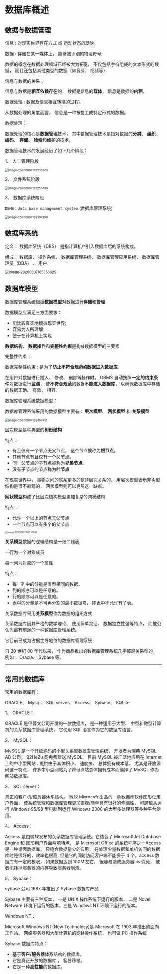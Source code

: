 # 数据库概述



## 数据与数据管理  



信息 : 对现实世界存在方式 或 运动状态的反映。  



数据 : 存储在某一媒体上， 能够被识别的物理符号;

数据的概念在数据处理领域已经被大为拓宽， 不仅包括字符组成的文本形式的数据， 而且还包括其他类型的数据（如音频、 视频等）  



信息与数据的关系：

信息与数据是**相互依赖存在**的， 数据是信息的**载体**， 信息是数据的**内涵**。



数据处理 : 数据及信息相互转换的过程。

从数据处理的角度而言， 信息是一种被加工成特定形式的数据。  





数据处理：  



数据处理的核心是**数据管理**技术， 其中数据管理技术是指对数据的**分类**、 **组织**、 **编码**、 **存储**、 **检索**和**维护**的技术。  



数据管理技术的发展经历了如下几个阶段：  



1、 人工管理阶段  



<img src="https://gitee.com/cpu_code/picture_bed/raw/master//20200807165233.png" alt="image-20200807165233305" style="zoom: 67%;" />



2、 文件系统阶段  



<img src="https://gitee.com/cpu_code/picture_bed/raw/master//20200807165255.png" alt="image-20200807165255498" style="zoom:67%;" />



3、 数据库系统阶段  



`DBMS` : `data base management system` (数据库管理系统)  



<img src="https://gitee.com/cpu_code/picture_bed/raw/master//20200807165307.png" alt="image-20200807165307358" style="zoom:67%;" />





## 数据库系统  



定义： 数据库系统（DBS） 是指计算机中引入数据库后的系统构成。  



组成： 数据库、 操作系统、 数据库管理系统、 数据库管理应用系统、 数据库管理员（DBA） 、 用户  



<img src="https://gitee.com/cpu_code/picture_bed/raw/master//20200807165356.png" alt="image-20200807165356625" style="zoom: 80%;" />



## 数据库模型  



数据库管理系统根据**数据模型**对数据进行**存储**和**管理**  



数据模型应满足三方面要求：	

*   能比较真实地模拟现实世界;
*   容易为人所理解
*   便于在计算机上实现



**数据结构**、 **数据操作**和**完整性约束**是构成数据模型的三要素

完整性约束：

数据完整性约束 : 是为了**防止不符合规范的数据进入数据库**。

在用户对数据进行插入、 修改、 删除等操作时， DBMS 自动按照**一定的约束条件**对数据进行**监测**， 使**不符合规范**的数据**不能进入数据库**， 以确保数据库中存储的数据正确、 有效、 相容。  



数据库管理系统数据模型：

数据库管理系统采用的数据模型主要有： **层次模型**、 **网状模型** 和 **关系模型**  



<img src="https://gitee.com/cpu_code/picture_bed/raw/master//20200807165454.png" alt="image-20200807165454751" style="zoom:67%;" />



层次模型是种典型的**树形结构**

特点：

*   有且仅有一个节点无父节点， 这个节点被称为**根节点**。
*   其他节点有且仅有一个父节点。
*   同一父节点的子节点被称为**兄弟节点**。
*   没有子节点的节点称为**叶节点**



在现实世界中， 事物之间的联系更多的是非层次关系的， 用层次模型表示非树型结构是很不直观的， 网状模型则可以克服这一缺点。  



**网状模型**构成了比层次结构模型更加复杂的网状结构

特点：

*   允许一个以上的节点无父节点
*    一个节点可以有多个的父节点  



<img src="https://gitee.com/cpu_code/picture_bed/raw/master//20200807165532.png" alt="image-20200807165532348" style="zoom: 50%;" />



**关系模型**数据的逻辑结构是一张二维表

一行为一个对象成员

每一列为对象的一个属性  



特点： 

*   每一列中的分量是类型相同的数据。
*   列的顺序可以是任意的。
*   行的顺序可以是任意的。
*   表中的分量是不可再分割的最小数据项， 即表中不允许有子表。



关系数据库采用**关系模型**作为数据的组织方式



关系数据库因其严格的数学理论、 使用简单灵活、 数据独立性强等特点， 而被公认为最有前途的一种数据库管理系统。



它目前已成为占据主导地位的数据库管理系统



自 20 世纪 80 年代以来， 作为商品推出的数据库管理系统几乎都是关系型的， 例如： Oracle、 Sybase 等。  





---------------



## 常用的数据库  



常用的数据库有：

ORACLE、 Mysql、 SQL server、 Access、 Sybase、 SQLite



1、 ORACLE：

ORACLE 是甲骨文公司开发的一款数据库， 是一种适用于大型、 中型和微型计算机的关系数据库管理系统， 它使用 SQL 语言作为它的数据库语言。



2、 MySQL：

MySQL 是一个开放源码的小型关系型数据库管理系统， 开发者为瑞典 MySQL AB 公司， 92HeZu 网免费赠送 MySQL。 目前 MySQL 被广泛地应用在 Internet 上的中小型网站 . 提供由于其体积小、 速度快、 总体拥有成本低， 尤其是开放源码这一特点， 许多中小型网站为了降低网站总体拥有成本而选择了 MySQL 作为网站数据库。



3、 SQL server：

真正的客户机/服务器体系结构。 微软 Microsoft 出品的一款数据库软件图形化用户界面， 使系统管理和数据库管理更加直观/简单具有很好的伸缩性， 可跨越从运行 Windows 95/98 型电脑到运行 Windows 2000 的大型多处理器等多种平台使用。



4、 Access：

Access 是由微软发布的关系数据库管理系统。它结合了 MicrosoftJet Database Engine 和 图形用户界面两项特点， 是 Microsoft Office 的系统程序之一Access 是一种桌面数据库， 只适合数据量少的应用， 在处理少量数据和单机访问的数据库时是很好的，效率也很高. 但是它的同时访问客户端不能多于 4 个。access 数据库有一定的极限， 如果数据达到 100M 左右， 很容易造成服务器 iis 假死， 或者消耗掉服务器的内存导致服务器崩溃。



5、 Sybase：

sybase 公司 1987 年推出了 Sybase 数据库产品



Sybase 主要有三种版本， 一是 UNIX 操作系统下运行的版本， 二是 Novell Netware 环境下运行的版本，三是 Windows NT 环境下运行的版本。



Windows NT：

Microsoft Windows NT(New Technology)是 Microsoft 在 1993 年推出的面向工作站、 网络服务器和大型计算机的网络操作系统， 也可做 PC 操作系统



Sybase 数据库特点：

*   基于**客户/服务器**体系结构的数据库。
*   它是真正开放的数据库 ， 容易移植。
*   它是一种**高性能**的数据库。  


